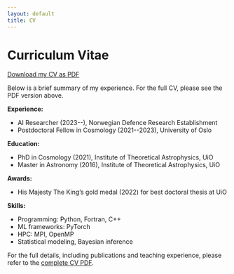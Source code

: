 ```yaml
---
layout: default
title: CV
---
```


# Curriculum Vitae

[Download my CV as PDF](cv.pdf)

Below is a brief summary of my experience. For the full CV, please see the PDF version above.

**Experience:**
- AI Researcher (2023--), Norwegian Defence Research Establishment
- Postdoctoral Fellow in Cosmology (2021--2023), University of Oslo

**Education:**
- PhD in Cosmology (2021), Institute of Theoretical Astrophysics, UiO
- Master in Astronomy (2016), Institute of Theoretical Astrophysics, UiO

**Awards:**
- His Majesty The King’s gold medal (2022) for best doctoral thesis at UiO

**Skills:**
- Programming: Python, Fortran, C++
- ML frameworks: PyTorch
- HPC: MPI, OpenMP
- Statistical modeling, Bayesian inference

For the full details, including publications and teaching experience, please refer to the [complete CV PDF](cv.pdf).
